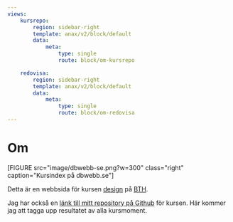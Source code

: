 ```yaml
---
views:
    kursrepo:
        region: sidebar-right
        template: anax/v2/block/default
        data:
            meta: 
                type: single
                route: block/om-kursrepo

    redovisa:
        region: sidebar-right
        template: anax/v2/block/default
        data:
            meta: 
                type: single
                route: block/om-redovisa
---
```

Om
=========================

[FIGURE src="image/dbwebb-se.png?w=300" class="right" caption="Kursindex på dbwebb.se"]

Detta är en webbsida för kursen [design](https://github.com/dbwebb-se/design) på [BTH](https://bth.se). 

Jag har också en [länk till mitt repository på Github](https://github.com/alli18/design-v2) för kursen. Här kommer jag att tagga upp resultatet av alla kursmoment. 
